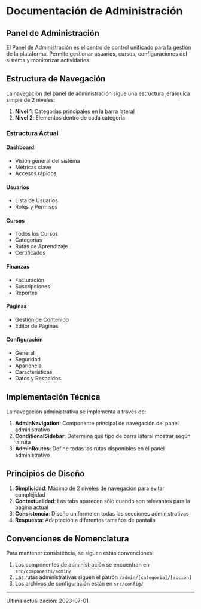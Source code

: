 
# Documentación de Administración

## Panel de Administración

El Panel de Administración es el centro de control unificado para la gestión de la plataforma. Permite gestionar usuarios, cursos, configuraciones del sistema y monitorizar actividades.

## Estructura de Navegación

La navegación del panel de administración sigue una estructura jerárquica simple de 2 niveles:

1. **Nivel 1**: Categorías principales en la barra lateral
2. **Nivel 2**: Elementos dentro de cada categoría

### Estructura Actual

#### Dashboard
- Visión general del sistema
- Métricas clave
- Accesos rápidos

#### Usuarios
- Lista de Usuarios
- Roles y Permisos

#### Cursos
- Todos los Cursos
- Categorías
- Rutas de Aprendizaje
- Certificados

#### Finanzas
- Facturación
- Suscripciones
- Reportes

#### Páginas
- Gestión de Contenido
- Editor de Páginas

#### Configuración
- General
- Seguridad
- Apariencia
- Características
- Datos y Respaldos

## Implementación Técnica

La navegación administrativa se implementa a través de:

1. **AdminNavigation**: Componente principal de navegación del panel administrativo
2. **ConditionalSidebar**: Determina qué tipo de barra lateral mostrar según la ruta
3. **AdminRoutes**: Define todas las rutas disponibles en el panel administrativo

## Principios de Diseño

1. **Simplicidad**: Máximo de 2 niveles de navegación para evitar complejidad
2. **Contextualidad**: Las tabs aparecen sólo cuando son relevantes para la página actual
3. **Consistencia**: Diseño uniforme en todas las secciones administrativas
4. **Respuesta**: Adaptación a diferentes tamaños de pantalla

## Convenciones de Nomenclatura

Para mantener consistencia, se siguen estas convenciones:

1. Los componentes de administración se encuentran en `src/components/admin/`
2. Las rutas administrativas siguen el patrón `/admin/[categoria]/[accion]`
3. Los archivos de configuración están en `src/config/`

---

Última actualización: 2023-07-01
